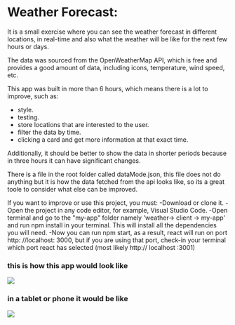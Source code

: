 # Weather Forecast:

It is a small exercise where you can see the weather forecast in different locations, in real-time and also what the weather will be like for the next few hours or days.

The data was sourced from the OpenWeatherMap API, which is free and provides a good amount of data, including icons, temperature, wind speed, etc.

This app was built in more than 6 hours, which means there is a lot to improve, such as:
- style.
- testing.
- store locations that are interested to the user.
- filter the data by time.
- clicking a card and get more information at that exact time.

Additionally, it should be better to show the data in shorter periods because in three hours it can have significant changes.

There is a file in the root folder called dataMode.json, this file does not do anything but it is how the data fetched from the api looks like, so its a great toole to consider what else can be improved. 

If you want to improve or use this project, you must:
-Download or clone it.
-Open the project in any code editor, for example, Visual Studio Code.
-Open terminal and go to the "my-app" folder namely 'weather-> client -> my-app' and run npm install in your terminal. This will install all the dependencies you will need.
-Now you can run npm start, as a result, react will run on port http: //localhost: 3000, but if you are using that port, check-in your terminal which port react has selected (most likely http:// localhost :3001)

<h3>this is how this app would look like</h3>
<img src="https://user-images.githubusercontent.com/69245960/116417939-ff9dca80-a83b-11eb-8861-eba779e189ae.png"></img>


<h3>in a tablet or phone it would be like</h3>
<img src="https://user-images.githubusercontent.com/69245960/116417943-00cef780-a83c-11eb-965e-3b86baceea7f.png"></img>
